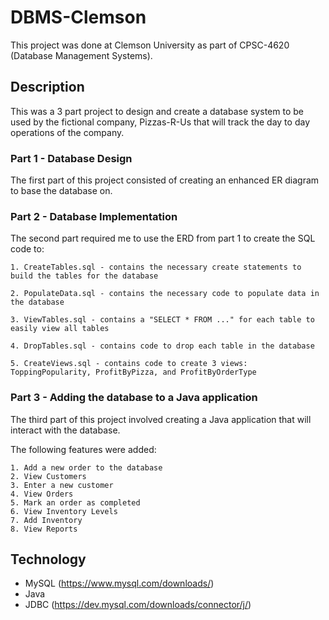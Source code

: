 # DBMS-Clemson
This project was done at Clemson University as part of CPSC-4620 (Database Management Systems).

## Description

This was a 3 part project to design and create a database system to be used by the fictional company, Pizzas-R-Us that will track the day to day operations of the company.

### Part 1 - Database Design
  The first part of this project consisted of creating an enhanced ER diagram to base the database on.

### Part 2 - Database Implementation
  The second part required me to use the ERD from part 1 to create the SQL code to:
  
    1. CreateTables.sql - contains the necessary create statements to build the tables for the database
    
    2. PopulateData.sql - contains the necessary code to populate data in the database
    
    3. ViewTables.sql - contains a "SELECT * FROM ..." for each table to easily view all tables 
    
    4. DropTables.sql - contains code to drop each table in the database
    
    5. CreateViews.sql - contains code to create 3 views: ToppingPopularity, ProfitByPizza, and ProfitByOrderType

### Part 3 - Adding the database to a Java application
  The third part of this project involved creating a Java application that will interact with the database.
  
  The following features were added:
  
    1. Add a new order to the database
    2. View Customers
    3. Enter a new customer
    4. View Orders
    5. Mark an order as completed
    6. View Inventory Levels
    7. Add Inventory
    8. View Reports

## Technology
  - MySQL (https://www.mysql.com/downloads/)
  - Java
  - JDBC (https://dev.mysql.com/downloads/connector/j/)

